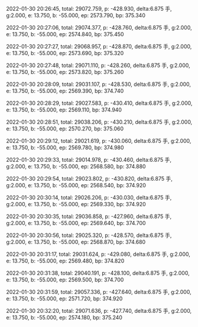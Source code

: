 2022-01-30 20:26:45, total: 29072.759, p: -428.930, delta:6.875 手, g:2.000, e: 13.750, b: -55.000, ep: 2573.790, bp: 375.340

2022-01-30 20:27:06, total: 29074.377, p: -428.760, delta:6.875 手, g:2.000, e: 13.750, b: -55.000, ep: 2574.840, bp: 375.450

2022-01-30 20:27:27, total: 29068.957, p: -428.870, delta:6.875 手, g:2.000, e: 13.750, b: -55.000, ep: 2573.690, bp: 375.320

2022-01-30 20:27:48, total: 29071.110, p: -428.260, delta:6.875 手, g:2.000, e: 13.750, b: -55.000, ep: 2573.820, bp: 375.260

2022-01-30 20:28:09, total: 29031.107, p: -428.530, delta:6.875 手, g:2.000, e: 13.750, b: -55.000, ep: 2569.390, bp: 374.740

2022-01-30 20:28:29, total: 29027.583, p: -430.410, delta:6.875 手, g:2.000, e: 13.750, b: -55.000, ep: 2569.110, bp: 374.940

2022-01-30 20:28:51, total: 29038.206, p: -430.210, delta:6.875 手, g:2.000, e: 13.750, b: -55.000, ep: 2570.270, bp: 375.060

2022-01-30 20:29:12, total: 29021.619, p: -430.060, delta:6.875 手, g:2.000, e: 13.750, b: -55.000, ep: 2569.780, bp: 374.980

2022-01-30 20:29:33, total: 29014.978, p: -430.460, delta:6.875 手, g:2.000, e: 13.750, b: -55.000, ep: 2568.580, bp: 374.880

2022-01-30 20:29:54, total: 29023.802, p: -430.820, delta:6.875 手, g:2.000, e: 13.750, b: -55.000, ep: 2568.540, bp: 374.920

2022-01-30 20:30:14, total: 29026.206, p: -430.030, delta:6.875 手, g:2.000, e: 13.750, b: -55.000, ep: 2569.330, bp: 374.920

2022-01-30 20:30:35, total: 29036.858, p: -427.960, delta:6.875 手, g:2.000, e: 13.750, b: -55.000, ep: 2569.640, bp: 374.700

2022-01-30 20:30:56, total: 29025.320, p: -428.570, delta:6.875 手, g:2.000, e: 13.750, b: -55.000, ep: 2568.870, bp: 374.680

2022-01-30 20:31:17, total: 29031.624, p: -429.080, delta:6.875 手, g:2.000, e: 13.750, b: -55.000, ep: 2569.480, bp: 374.820

2022-01-30 20:31:38, total: 29040.191, p: -428.100, delta:6.875 手, g:2.000, e: 13.750, b: -55.000, ep: 2569.500, bp: 374.700

2022-01-30 20:31:59, total: 29057.336, p: -427.640, delta:6.875 手, g:2.000, e: 13.750, b: -55.000, ep: 2571.720, bp: 374.920

2022-01-30 20:32:20, total: 29071.636, p: -427.740, delta:6.875 手, g:2.000, e: 13.750, b: -55.000, ep: 2574.180, bp: 375.240